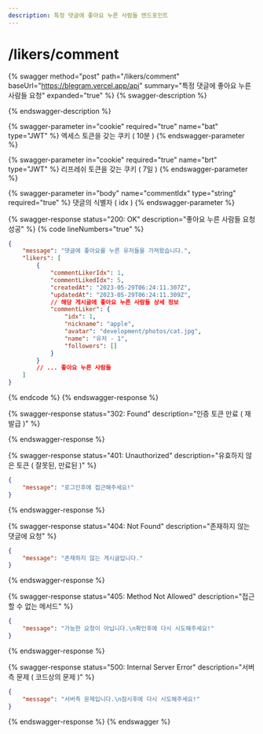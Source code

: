 ```yaml
---
description: 특정 댓글에 좋아요 누른 사람들 엔드포인트
---
```


# /likers/comment

{% swagger method="post" path="/likers/comment" baseUrl="https://blegram.vercel.app/api" summary="특정 댓글에 좋아요 누른 사람들 요청" expanded="true" %}
{% swagger-description %}

{% endswagger-description %}

{% swagger-parameter in="cookie" required="true" name="bat" type="JWT" %}
엑세스 토큰을 갖는 쿠키 ( 10분 )
{% endswagger-parameter %}

{% swagger-parameter in="cookie" required="true" name="brt" type="JWT" %}
리프레쉬 토큰을 갖는 쿠키 ( 7일 )
{% endswagger-parameter %}

{% swagger-parameter in="body" name="commentIdx" type="string" required="true" %}
댓글의 식별자 ( idx )
{% endswagger-parameter %}

{% swagger-response status="200: OK" description="좋아요 누른 사람들 요청 성공" %}
{% code lineNumbers="true" %}
```json
{
    "message": "댓글에 좋아요를 누른 유저들을 가져왔습니다.",
    "likers": [
        {
            "commentLikerIdx": 1,
            "commentLikedIdx": 5,
            "createdAt": "2023-05-29T06:24:11.307Z",
            "updatedAt": "2023-05-29T06:24:11.309Z",
            // 해당 게시글에 좋아요 누른 사람들 상세 정보
            "commentLiker": {
                "idx": 1,
                "nickname": "apple",
                "avatar": "development/photos/cat.jpg",
                "name": "유저 - 1",
                "followers": []
            }
        }
        // ... 좋아요 누른 사람들
    ]
}
```
{% endcode %}
{% endswagger-response %}

{% swagger-response status="302: Found" description="인증 토큰 만료 ( 재발급 )" %}

{% endswagger-response %}

{% swagger-response status="401: Unauthorized" description="유효하지 않은 토큰 ( 잘못된, 만료된 )" %}
```json
{
    "message": "로그인후에 접근해주세요!"
}
```
{% endswagger-response %}

{% swagger-response status="404: Not Found" description="존재하지 않는 댓글에 요청" %}
```json
{
    "message": "존재하지 않는 게시글입니다."
}
```
{% endswagger-response %}

{% swagger-response status="405: Method Not Allowed" description="접근할 수 없는 메서드" %}
```json
{
    "message": "가능한 요청이 아닙니다.\n확인후에 다시 시도해주세요!"
}
```
{% endswagger-response %}

{% swagger-response status="500: Internal Server Error" description="서버측 문제 ( 코드상의 문제 )" %}
```json
{
    "message": "서버측 문제입니다.\n잠시후에 다시 시도해주세요!"
}
```
{% endswagger-response %}
{% endswagger %}

